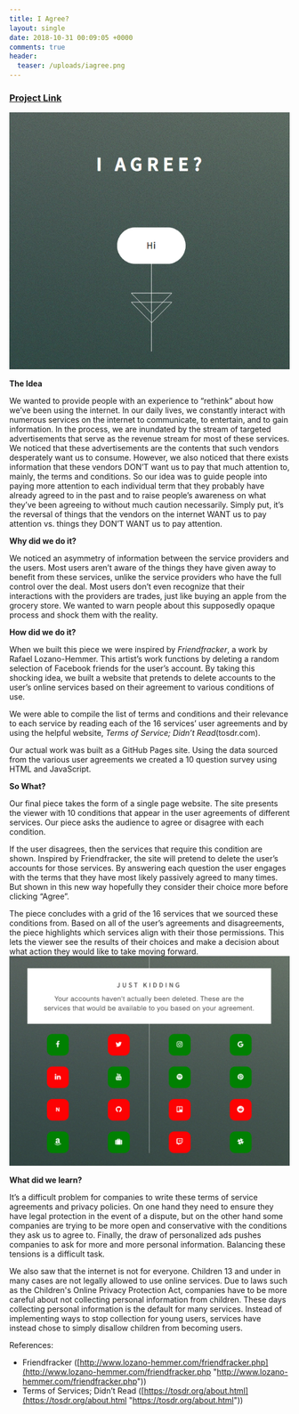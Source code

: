 ```yaml
---
title: I Agree?
layout: single
date: 2018-10-31 00:09:05 +0000
comments: true
header:
  teaser: /uploads/iagree.png
---
```

### [Project Link](https://seunginlyu.github.io/I_Agree/)

![](/uploads/iagree.png)

**The Idea**

We wanted to provide people with an experience to “rethink” about how we’ve been using the internet. In our daily lives, we constantly interact with numerous services on the internet to communicate, to entertain, and to gain information. In the process, we are inundated by the stream of targeted advertisements that serve as the revenue stream for most of these services. We noticed that these advertisements are the contents that such vendors desperately want us to consume. However, we also noticed that there exists information that these vendors DON’T want us to pay that much attention to, mainly, the terms and conditions. So our idea was to guide people into paying more attention to each individual term that they probably have already agreed to in the past and to raise people’s awareness on what they’ve been agreeing to without much caution necessarily. Simply put, it’s the reversal of things that the vendors on the internet WANT us to pay attention vs. things they DON’T WANT us to pay attention.

**Why did we do it?**

We noticed an asymmetry of information between the service providers and the users. Most users aren’t aware of the things they have given away to benefit from these services, unlike the service providers who have the full control over the deal. Most users don’t even recognize that their interactions with the providers are trades, just like buying an apple from the grocery store. We wanted to warn people about this supposedly opaque process and shock them with the reality.

**How did we do it?**

When we built this piece we were inspired by _Friendfracker_, a work by Rafael Lozano-Hemmer. This artist’s work functions by deleting a random selection of Facebook friends for the user’s account. By taking this shocking idea, we built a website that pretends to delete accounts to the user’s online services based on their agreement to various conditions of use.  

We were able to compile the list of terms and conditions and their relevance to each service by reading each of the 16 services’ user agreements and by using the helpful website, _Terms of Service; Didn’t Read_(tosdr.com).

Our actual work was built as a GitHub Pages site. Using the data sourced from the various user agreements we created a 10 question survey using HTML and JavaScript.

**So What?**

Our final piece takes the form of a single page website. The site presents the viewer with 10 conditions that appear in the user agreements of different services. Our piece asks the audience to agree or disagree with each condition.

If the user disagrees, then the services that require this condition are shown. Inspired by Friendfracker, the site will pretend to delete the user’s accounts for those services. By answering each question the user engages with the terms that they have most likely passively agreed to many times. But shown in this new way hopefully they consider their choice more before clicking “Agree”.

The piece concludes with a grid of the 16 services that we sourced these conditions from. Based on all of the user’s agreements and disagreements, the piece highlights which services align with their those permissions. This lets the viewer see the results of their choices and make a decision about what action they would like to take moving forward.![](/uploads/kidding.png)


**What did we learn?**

It’s a difficult problem for companies to write these terms of service agreements and privacy policies. On one hand they need to ensure they have legal protection in the event of a dispute, but on the other hand some companies are trying to be more open and conservative with the conditions they ask us to agree to. Finally, the draw of personalized ads pushes companies to ask for more and more personal information. Balancing these tensions is a difficult task.

We also saw that the internet is not for everyone. Children 13 and under in many cases are not legally allowed to use online services. Due to laws such as the Children's Online Privacy Protection Act, companies have to be more careful about not collecting personal information from children. These days collecting personal information is the default for many services. Instead of implementing ways to stop collection for young users, services have instead chose to simply disallow children from becoming users.

References:

* Friendfracker ([http://www.lozano-hemmer.com/friendfracker.php](http://www.lozano-hemmer.com/friendfracker.php "http://www.lozano-hemmer.com/friendfracker.php"))
* Terms of Services; Didn’t Read ([https://tosdr.org/about.html](https://tosdr.org/about.html "https://tosdr.org/about.html"))
